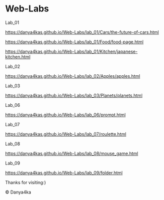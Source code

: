 # Web-Labs
Lab_01

https://danya4kas.github.io/Web-Labs/lab_01/Cars/the-future-of-cars.html

https://danya4kas.github.io/Web-Labs/lab_01/Food/food-page.html

https://danya4kas.github.io/Web-Labs/lab_01/Kitchen/japanese-kitchen.html

Lab_02

https://danya4kas.github.io/Web-Labs/lab_02/Apples/apples.html

Lab_03

https://danya4kas.github.io/Web-Labs/lab_03/Planets/planets.html

Lab_06

https://danya4kas.github.io/Web-Labs/lab_06/prompt.html

Lab_07

https://danya4kas.github.io/Web-Labs/lab_07/roulette.html

Lab_08

https://danya4kas.github.io/Web-Labs/lab_08/mouse_game.html

Lab_09

https://danya4kas.github.io/Web-Labs/lab_09/folder.html








Thanks for visiting:)

© Danya4ka 

